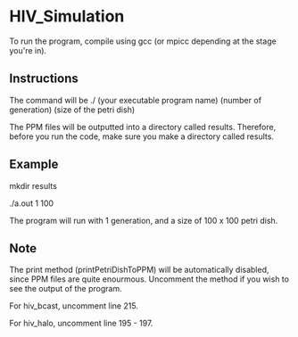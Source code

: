 # HIV_Simulation

To run the program, compile using gcc (or mpicc depending at the stage you're in).

## Instructions

The command will be ./ (your executable program name) (number of generation) (size of the petri dish)

The PPM files will be outputted into a directory called results. Therefore, before you run the code, make sure you make a directory called results.

## Example

mkdir results

./a.out 1 100

The program will run with 1 generation, and a size of 100 x 100 petri dish.

## Note

The print method (printPetriDishToPPM) will be automatically disabled, since PPM files are quite enourmous. Uncomment the method if you wish to see the output of the program.

For hiv_bcast, uncomment line 215.

For hiv_halo, uncomment line 195 - 197.
